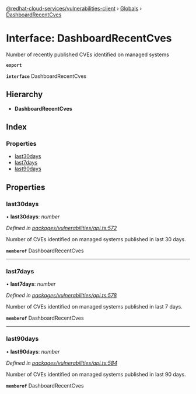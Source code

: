 [@redhat-cloud-services/vulnerabilities-client](../README.md) › [Globals](../globals.md) › [DashboardRecentCves](dashboardrecentcves.md)

# Interface: DashboardRecentCves

Number of recently published CVEs identified on managed systems

**`export`** 

**`interface`** DashboardRecentCves

## Hierarchy

* **DashboardRecentCves**

## Index

### Properties

* [last30days](dashboardrecentcves.md#last30days)
* [last7days](dashboardrecentcves.md#last7days)
* [last90days](dashboardrecentcves.md#last90days)

## Properties

###  last30days

• **last30days**: *number*

*Defined in [packages/vulnerabilities/api.ts:572](https://github.com/RedHatInsights/javascript-clients/blob/master/packages/vulnerabilities/api.ts#L572)*

Number of CVEs identified on managed systems published in last 30 days.

**`memberof`** DashboardRecentCves

___

###  last7days

• **last7days**: *number*

*Defined in [packages/vulnerabilities/api.ts:578](https://github.com/RedHatInsights/javascript-clients/blob/master/packages/vulnerabilities/api.ts#L578)*

Number of CVEs identified on managed systems published in last 7 days.

**`memberof`** DashboardRecentCves

___

###  last90days

• **last90days**: *number*

*Defined in [packages/vulnerabilities/api.ts:584](https://github.com/RedHatInsights/javascript-clients/blob/master/packages/vulnerabilities/api.ts#L584)*

Number of CVEs identified on managed systems published in last 90 days.

**`memberof`** DashboardRecentCves
